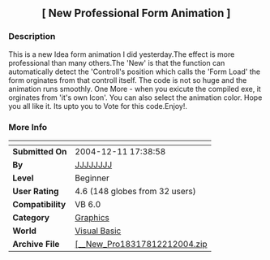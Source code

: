 ﻿<div align="center">

## \[  New Professional Form Animation \]


</div>

### Description

This is a new Idea form animation I did yesterday.The effect is more professional than many others.The 'New' is that the function can automatically detect the 'Controll's position which calls the 'Form Load' the form orginates from that controll itself. The code is not so huge and the animation runs smoothly. One More - when you exicute the compiled exe, it orginates from 'it's own Icon'. You can also select the animation color. Hope you all like it. Its upto you to Vote for this code.Enjoy!.
 
### More Info
 


<span>             |<span>
---                |---
**Submitted On**   |2004-12-11 17:38:58
**By**             |[JJJJJJJJ](https://github.com/Planet-Source-Code/PSCIndex/blob/master/ByAuthor/jjjjjjjj.md)
**Level**          |Beginner
**User Rating**    |4.6 (148 globes from 32 users)
**Compatibility**  |VB 6\.0
**Category**       |[Graphics](https://github.com/Planet-Source-Code/PSCIndex/blob/master/ByCategory/graphics__1-46.md)
**World**          |[Visual Basic](https://github.com/Planet-Source-Code/PSCIndex/blob/master/ByWorld/visual-basic.md)
**Archive File**   |[\[\_\_New\_Pro18317812212004\.zip](https://github.com/Planet-Source-Code/jjjjjjjj-new-professional-form-animation__1-57829/archive/master.zip)








